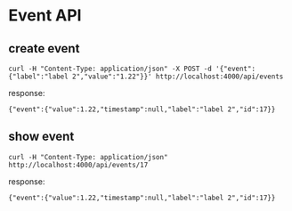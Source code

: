 # Event API

## create event
```
curl -H "Content-Type: application/json" -X POST -d '{"event": {"label":"label 2","value":"1.22"}}' http://localhost:4000/api/events
```

response:
```
{"event":{"value":1.22,"timestamp":null,"label":"label 2","id":17}}
```

## show event
```
curl -H "Content-Type: application/json" http://localhost:4000/api/events/17
```

response:

```
{"event":{"value":1.22,"timestamp":null,"label":"label 2","id":17}}
```